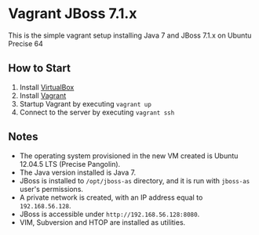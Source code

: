 Vagrant JBoss 7.1.x
======================

This is the simple vagrant setup installing Java 7 and JBoss 7.1.x on Ubuntu Precise 64

## How to Start

1. Install [VirtualBox](https://www.virtualbox.org/)
2. Install [Vagrant](http://www.vagrantup.com/)
3. Startup Vagrant by executing `vagrant up`
4. Connect to the server by executing `vagrant ssh`

## Notes
- The operating system provisioned in the new VM created is Ubuntu 12.04.5 LTS (Precise Pangolin).
- The Java version installed is Java 7.
- JBoss is installed to `/opt/jboss-as` directory, and it is run with `jboss-as` user's permissions.
- A private network is created, with an IP address equal to `192.168.56.128`. 
- JBoss is accessible under `http://192.168.56.128:8080`.
- VIM, Subversion and HTOP are installed as utilities.
